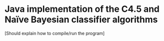 # Java implementation of the C4.5 and Naïve Bayesian classifier algorithms

[Should explain how to compile/run the program]
